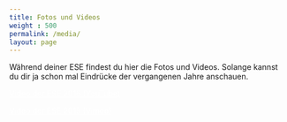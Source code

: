 ```yaml
---
title: Fotos und Videos
weight : 500
permalink: /media/
layout: page
---
```


Während deiner ESE findest du hier die Fotos und Videos. Solange kannst du dir ja schon mal Eindrücke der vergangenen Jahre anschauen.

<!-- <a href="https://users.ifsr.de/~vogel/" class="button radius large" style="color:#ffffff">Foto-Galerie der ESE 2016</a> -->

<div class="inline-list">
<a href="https://www.youtube.com/watch?v=JKs45ZJLNz0" class="button radius large" style="color:#ffffff">Video der ESE 2016 (YouTube)</a>

<a href="https://vimeo.com/141549237" class="button radius large" style="color:#ffffff">Video der ESE 2015 (Vimeo)</a>
</div>

<!--
Video der ESE 2016:
<div class="flex-video widescreen youtube">
<iframe width="854" height="480" src="https://www.youtube.com/embed/JKs45ZJLNz0" frameborder="0" allowfullscreen></iframe>
</div>

Video der ESE 2015:
<div class="flex-video widescreen vimeo">
  <iframe src="https://player.vimeo.com/video/141549237" width="640" height="360" frameborder="0" webkitallowfullscreen mozallowfullscreen allowfullscreen></iframe>
</div>
-->

<!--
![ESE-Tutoren](img/tutoren{{site.year}}.jpg)

Eure ESE-Tutoren!
-->